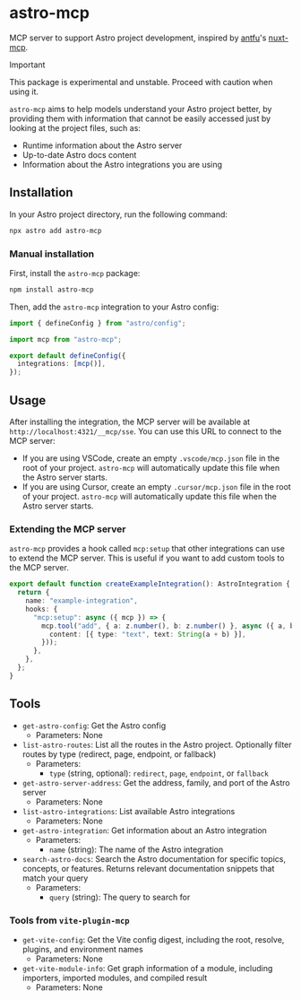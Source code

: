 # astro-mcp

MCP server to support Astro project development, inspired by [antfu](https://github.com/antfu)'s [nuxt-mcp](https://github.com/antfu/nuxt-mcp).

> [!IMPORTANT]
> This package is experimental and unstable. Proceed with caution when using it.

`astro-mcp` aims to help models understand your Astro project better, by providing them with information that cannot be easily accessed just by looking at the project files, such as:

- Runtime information about the Astro server
- Up-to-date Astro docs content
- Information about the Astro integrations you are using

## Installation

In your Astro project directory, run the following command:

```sh
npx astro add astro-mcp
```

### Manual installation

First, install the `astro-mcp` package:

```sh
npm install astro-mcp
```

Then, add the `astro-mcp` integration to your Astro config:

```ts
import { defineConfig } from "astro/config";

import mcp from "astro-mcp";

export default defineConfig({
  integrations: [mcp()],
});
```

## Usage

After installing the integration, the MCP server will be available at `http://localhost:4321/__mcp/sse`.
You can use this URL to connect to the MCP server:

- If you are using VSCode, create an empty `.vscode/mcp.json` file in the root of your project. `astro-mcp` will automatically update this file when the Astro server starts.
- If you are using Cursor, create an empty `.cursor/mcp.json` file in the root of your project. `astro-mcp` will automatically update this file when the Astro server starts.

### Extending the MCP server

`astro-mcp` provides a hook called `mcp:setup` that other integrations can use to extend the MCP server. This is useful if you want to add custom tools to the MCP server.

```ts
export default function createExampleIntegration(): AstroIntegration {
  return {
    name: "example-integration",
    hooks: {
      "mcp:setup": async ({ mcp }) => {
        mcp.tool("add", { a: z.number(), b: z.number() }, async ({ a, b }) => ({
          content: [{ type: "text", text: String(a + b) }],
        }));
      },
    },
  };
}
```

## Tools

- `get-astro-config`: Get the Astro config
  - Parameters: None
- `list-astro-routes`: List all the routes in the Astro project. Optionally filter routes by type (redirect, page, endpoint, or fallback)
  - Parameters:
    - `type` (string, optional): `redirect`, `page`, `endpoint`, or `fallback`
- `get-astro-server-address`: Get the address, family, and port of the Astro server
  - Parameters: None
- `list-astro-integrations`: List available Astro integrations
  - Parameters: None
- `get-astro-integration`: Get information about an Astro integration
  - Parameters:
    - `name` (string): The name of the Astro integration
- `search-astro-docs`: Search the Astro documentation for specific topics, concepts, or features. Returns relevant documentation snippets that match your query
  - Parameters:
    - `query` (string): The query to search for

### Tools from `vite-plugin-mcp`

- `get-vite-config`: Get the Vite config digest, including the root, resolve, plugins, and environment names
  - Parameters: None
- `get-vite-module-info`: Get graph information of a module, including importers, imported modules, and compiled result
  - Parameters: None
